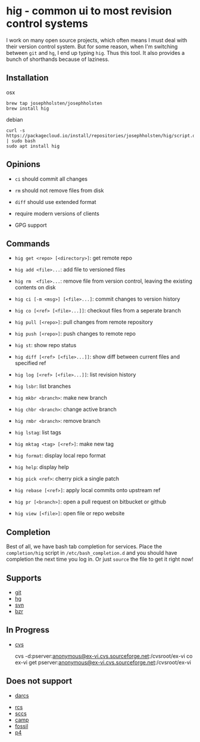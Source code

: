 # hig - common ui to most revision control systems

I work on many open source projects, which often means I must deal with their version control system. But for some reason, when I'm switching between `git` and `hg`, I end up typing `hig`. Thus this tool. It also provides a bunch of shorthands because of laziness.

## Installation

osx

    brew tap josephholsten/josephholsten
    brew install hig

debian

    curl -s https://packagecloud.io/install/repositories/josephholsten/hig/script.deb.sh | sudo bash
    sudo apt install hig

## Opinions

* `ci` should commit all changes
* `rm` should not remove files from disk
* `diff` should use extended format

* require modern versions of clients
* GPG support

## Commands

* `hig get <repo> [<directory>]`: get remote repo

* `hig add <file>...`: add file to versioned files
* `hig rm  <file>...`: remove file from version control, leaving the existing contents on disk

* `hig ci [-m <msg>] [<file>...]`: commit changes to version history
* `hig co [<ref> [<file>...]]`: checkout files from a seperate branch

* `hig pull [<repo>]`: pull changes from remote repository
* `hig push [<repo>]`: push changes to remote repo

* `hig st`: show repo status
* `hig diff [<ref> [<file>...]]`: show diff between current files and specified ref
* `hig log [<ref> [<file>...]]`: list revision history

* `hig lsbr`: list branches
* `hig mkbr <branch>`: make new branch
* `hig chbr <branch>`: change active branch
* `hig rmbr <branch>`: remove branch

* `hig lstag`: list tags
* `hig mktag <tag> [<ref>]`: make new tag

* `hig format`: display local repo format
* `hig help`: display help

* `hig pick <ref>`: cherry pick a single patch
* `hig rebase [<ref>]`: apply local commits onto upstream ref

* `hig pr [<branch>]`: open a pull request on bitbucket or github
* `hig view [<file>]`: open file or repo website

## Completion

Best of all, we have bash tab completion for services. Place the
`completion/hig` script in `/etc/bash_completion.d` and you
should have completion the next time you log in. Or just `source` the
file to get it right now!

## Supports

- [git](http://www.git-scm.com/)
- [hg](https://www.mercurial-scm.org/)
- [svn](https://subversion.apache.org/)
- [bzr](http://bazaar.canonical.com/)

## In Progress

-   [cvs](http://www.nongnu.org/cvs/)

    cvs -d:pserver:anonymous@ex-vi.cvs.sourceforge.net:/cvsroot/ex-vi co ex-vi
    get  pserver:anonymous@ex-vi.cvs.sourceforge.net:/cvsroot/ex-vi


## Does not support

- [darcs](http://darcs.net/)
* [rcs](https://www.gnu.org/software/rcs/)
* [sccs](http://sccs.sourceforge.net/)
* [camp](http://projects.haskell.org/camp/)
* [fossil](http://www.fossil-scm.org/)
* [p4](http://www.perforce.com/)

